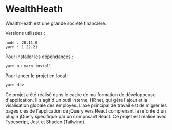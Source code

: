 # WealthHeath

WealthHeath est une grande société financière.

Versions utilisées :

    node : 20.11.0
    yarn : 1.22.21

Pour installer les dépendances :

    yarn ou yarn install

Pour lancer le projet en local :

    yarn dev

Ce projet a été réalisé dans le cadre de ma formation de développeuse d'application. Il s'agit d'un outil interne, HRnet, qui gère l'ajout et la visalisation globale des employés. L'axe principal de travail est de migrer les pages clés de l’application de jQuery vers React comprenant la refonte d'un plugin jQuery spécifique par un composant React. Ce projet est réalisé avec Typescript, Jest et Shadcn (Tailwind).

